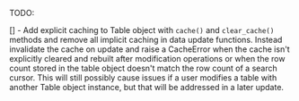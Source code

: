 TODO:

[] - Add explicit caching to Table object with `cache()` and `clear_cache()` methods and remove all implicit caching in data update functions. Instead invalidate the cache on update and raise a CacheError when the cache isn't explicitly cleared and rebuilt after modification operations or when the row count stored in the table object doesn't match the row count of a search cursor. This will still possibly cause issues if a user modifies a table with another Table object instance, but that will be addressed in a later update.